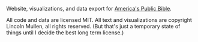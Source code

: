 Website, visualizations, and data export for [America's Public Bible](http://americaspublicbible.org).

All code and data are licensed MIT. All text and visualizations are copyright Lincoln Mullen, all rights reserved. (But that's just a temporary state of things until I decide the best long term license.)
